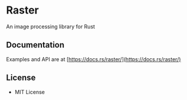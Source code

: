 # Raster

An image processing library for Rust

## Documentation

Examples and API are at [https://docs.rs/raster/](https://docs.rs/raster/)

## License
- MIT License